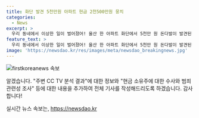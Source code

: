 ```yaml
---
title: 화단 발견 5천만원 아파트 현금 2천500만원 뭉치
categories:
  - News
excerpt: >
  우리 동네에서 이상한 일이 벌어졌어! 울산 한 아파트 화단에서 5천만 원 돈다발이 발견된 후, 또 다른 현금 뭉치가 발견됐다는 신고가 접수됐어. 경찰은 이 사건을 파악 중이고, 두 번째 발견된 2천5백만 원의 현금도 모두 5만 원권으로 100장씩 다섯 다발이었대. 더불어, 두 번째 돈다발은 이전 발견 지점에서 1m 떨어진 곳에서 발견됐어. 경찰은 CCTV 분석과 은행을 통한 인출자 확인을 통해 현금 소유주를 찾겠다고 밝혔어. 이 사건의 범죄 관련성도 조사할 예정이야.
feature_text: >
  우리 동네에서 이상한 일이 벌어졌어! 울산 한 아파트 화단에서 5천만 원 돈다발이 발견된 후, 또 다른 현금 뭉치가 발견됐다는 신고가 접수됐어. 경찰은 이 사건을 파악 중이고, 두 번째 발견된 2천5백만 원의 현금도 모두 5만 원권으로 100장씩 다섯 다발이었대. 더불어, 두 번째 돈다발은 이전 발견 지점에서 1m 떨어진 곳에서 발견됐어. 경찰은 CCTV 분석과 은행을 통한 인출자 확인을 통해 현금 소유주를 찾겠다고 밝혔어. 이 사건의 범죄 관련성도 조사할 예정이야.
image: 'https://newsdao.kr/res/images/meta/newsdao_breakingnews.jpg'
---
```


<p><img src="https://newsdao.kr/res/images/meta/newsdao_breakingnews.jpg" alt="firstkoreanews 속보" /></p>

<p>알겠습니다. "주변 CC TV 분석 결과"에 대한 정보와 "현금 소유주에 대한 수사와 범죄 관련성 조사" 등에 대한 내용을 추가하여 전체 기사를 작성해드리도록 하겠습니다. 감사합니다!</p>
실시간 뉴스 속보는, <a href="https://newsdao.kr" rel="dofollow">https://newsdao.kr</a>


